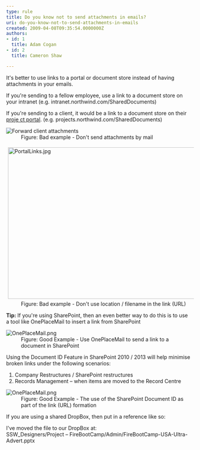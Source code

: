 ```yaml
---
type: rule
title: Do you know not to send attachments in emails?
uri: do-you-know-not-to-send-attachments-in-emails
created: 2009-04-08T09:35:54.0000000Z
authors:
- id: 1
  title: Adam Cogan
- id: 2
  title: Cameron Shaw

---
```




<span class='intro'> <p>It's better to use links to a portal or document store instead of having attachments in your emails. <br></p>
<p>If you're sending to a fellow employee, use a link to a document store on your intranet (e.g. intranet.northwind.com/SharedDocuments)</p>
<p>If you're sending to a client, it would be a link to a document store on their <a href="/_layouts/15/FIXUPREDIRECT.ASPX?WebId=3dfc0e07-e23a-4cbb-aac2-e778b71166a2&amp;TermSetId=07da3ddf-0924-4cd2-a6d4-a4809ae20160&amp;TermId=846474eb-27a1-4645-90ee-10a349fef714">proje ct portal</a>. (e.g. projects.northwind.com/SharedDocuments)</p> </span>

<dl class="badImage"><dt>
      <img alt="Forward client attachments" src="/PublishingImages/Email_Attachment_1_small.jpg" />
   </dt><dd>Figure&#58; Bad example - Don't send attachments by mail </dd></dl><dl class="badImage"><dt>
      <img width="640" height="440" alt="PortalLinks.jpg" src="/Documents/PortalLinks.jpg" style="height&#58;410px;margin&#58;5px;width&#58;610px;" />
   </dt><dd>Figure&#58; Bad example - Don't use location / filename in the link (URL)</dd></dl><p>
   <strong>Tip&#58;</strong> If you're using SharePoint, then an even better way to do this is to use a tool like OnePlaceMail to insert a link from SharePoint</p><dl class="goodImage"><dt>
      <img alt="OnePlaceMail.png" src="/PublishingImages/insert_link_in_email_to_sharePoint_item-png.png" />
   </dt><dd>Figure&#58; Good Example - Use OnePlaceMail to send a link to a document in SharePoint</dd></dl><p>Using the Document ID Feature in SharePoint 2010 / 2013 will help minimise broken links under the following scenarios&#58;</p><ol><li>Company Restructures / SharePoint restructures</li><li>Records Management – when items are moved to the Record Centre</li></ol><dl class="goodImage"><dt>​<img alt="OnePlaceMail.png" src="/PublishingImages/insert_link_in_email_to_sharePoint_item_with_document_id-png.png" /></dt><dd>Figure&#58; Good Example - The use of the SharePoint Document ID as part of the link (URL) formation</dd></dl><p>If you are using a shared DropBox, then put in a reference like so&#58;</p><p class="ssw15-rteElement-CodeArea">​​I've moved the file to our DropBox at&#58;​ <br>​SSW_Designers/Project – FireBootCamp/Admin/FireBootCamp-USA-Ultra-Advert.pptx</p>


